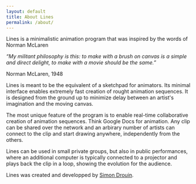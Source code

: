 ```yaml
---
layout: default
title: About Lines
permalink: /about/
---
```


Lines is a minimalistic animation program that was inspired by the words of Norman McLaren 

<i>“My militant philosophy is this: to make with a brush on canvas is a simple and direct delight, to make with a movie should be the same.”</i>

Norman McLaren, 1948

Lines is meant to be the equivalent of a sketchpad for animators. Its minimal interface enables extremely fast creation of rought animation sequences. It is designed from the ground up to minimize delay between an artist's imagination and the moving canvas. 

The most unique feature of the program is to enable real-time collaborative creation of animation sequences. Think Google Docs for animation. Any clip can be shared over the network and an arbirary number of artists can connect to the clip and start drawing anywhere, independently from the others. 

Lines can be used in small private groups, but also in public performances, where an additional computer is typically connected to a projector and plays back the clip in a loop, showing the evolution for the audience.

Lines was created and developped by [Simon Drouin](https://profs.etsmtl.ca/sidrouin/).

